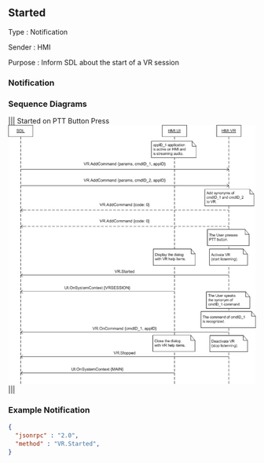 ## Started

Type
: Notification

Sender
: HMI

Purpose
: Inform SDL about the start of a VR session

### Notification

### Sequence Diagrams
|||
Started on PTT Button Press
![Started](./assets/Started.png)
|||

### Example Notification

```json
{
  "jsonrpc" : "2.0",
  "method" : "VR.Started",
}
